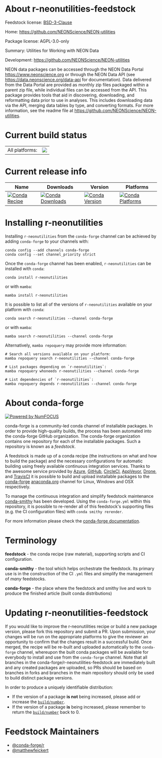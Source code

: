 About r-neonutilities-feedstock
===============================

Feedstock license: [BSD-3-Clause](https://github.com/conda-forge/r-neonutilities-feedstock/blob/main/LICENSE.txt)

Home: https://github.com/NEONScience/NEON-utilities

Package license: AGPL-3.0-only

Summary: Utilities for Working with NEON Data

Development: https://github.com/NEONScience/NEON-utilities

NEON data packages can be accessed through the NEON Data Portal <https://www.neonscience.org>
or through the NEON Data API (see <https://data.neonscience.org/data-api> for documentation).
Data delivered from the Data Portal are provided as monthly zip files packaged within
a parent zip file, while individual files can be accessed from the API. This package
provides tools that aid in discovering, downloading, and reformatting data prior
to use in analyses. This includes downloading data via the API, merging data tables
by type, and converting formats. For more information, see the readme file at <https://github.com/NEONScience/NEON-utilities>.


Current build status
====================


<table><tr><td>All platforms:</td>
    <td>
      <a href="https://dev.azure.com/conda-forge/feedstock-builds/_build/latest?definitionId=25791&branchName=main">
        <img src="https://dev.azure.com/conda-forge/feedstock-builds/_apis/build/status/r-neonutilities-feedstock?branchName=main">
      </a>
    </td>
  </tr>
</table>

Current release info
====================

| Name | Downloads | Version | Platforms |
| --- | --- | --- | --- |
| [![Conda Recipe](https://img.shields.io/badge/recipe-r--neonutilities-green.svg)](https://anaconda.org/conda-forge/r-neonutilities) | [![Conda Downloads](https://img.shields.io/conda/dn/conda-forge/r-neonutilities.svg)](https://anaconda.org/conda-forge/r-neonutilities) | [![Conda Version](https://img.shields.io/conda/vn/conda-forge/r-neonutilities.svg)](https://anaconda.org/conda-forge/r-neonutilities) | [![Conda Platforms](https://img.shields.io/conda/pn/conda-forge/r-neonutilities.svg)](https://anaconda.org/conda-forge/r-neonutilities) |

Installing r-neonutilities
==========================

Installing `r-neonutilities` from the `conda-forge` channel can be achieved by adding `conda-forge` to your channels with:

```
conda config --add channels conda-forge
conda config --set channel_priority strict
```

Once the `conda-forge` channel has been enabled, `r-neonutilities` can be installed with `conda`:

```
conda install r-neonutilities
```

or with `mamba`:

```
mamba install r-neonutilities
```

It is possible to list all of the versions of `r-neonutilities` available on your platform with `conda`:

```
conda search r-neonutilities --channel conda-forge
```

or with `mamba`:

```
mamba search r-neonutilities --channel conda-forge
```

Alternatively, `mamba repoquery` may provide more information:

```
# Search all versions available on your platform:
mamba repoquery search r-neonutilities --channel conda-forge

# List packages depending on `r-neonutilities`:
mamba repoquery whoneeds r-neonutilities --channel conda-forge

# List dependencies of `r-neonutilities`:
mamba repoquery depends r-neonutilities --channel conda-forge
```


About conda-forge
=================

[![Powered by
NumFOCUS](https://img.shields.io/badge/powered%20by-NumFOCUS-orange.svg?style=flat&colorA=E1523D&colorB=007D8A)](https://numfocus.org)

conda-forge is a community-led conda channel of installable packages.
In order to provide high-quality builds, the process has been automated into the
conda-forge GitHub organization. The conda-forge organization contains one repository
for each of the installable packages. Such a repository is known as a *feedstock*.

A feedstock is made up of a conda recipe (the instructions on what and how to build
the package) and the necessary configurations for automatic building using freely
available continuous integration services. Thanks to the awesome service provided by
[Azure](https://azure.microsoft.com/en-us/services/devops/), [GitHub](https://github.com/),
[CircleCI](https://circleci.com/), [AppVeyor](https://www.appveyor.com/),
[Drone](https://cloud.drone.io/welcome), and [TravisCI](https://travis-ci.com/)
it is possible to build and upload installable packages to the
[conda-forge](https://anaconda.org/conda-forge) [anaconda.org](https://anaconda.org/)
channel for Linux, Windows and OSX respectively.

To manage the continuous integration and simplify feedstock maintenance
[conda-smithy](https://github.com/conda-forge/conda-smithy) has been developed.
Using the ``conda-forge.yml`` within this repository, it is possible to re-render all of
this feedstock's supporting files (e.g. the CI configuration files) with ``conda smithy rerender``.

For more information please check the [conda-forge documentation](https://conda-forge.org/docs/).

Terminology
===========

**feedstock** - the conda recipe (raw material), supporting scripts and CI configuration.

**conda-smithy** - the tool which helps orchestrate the feedstock.
                   Its primary use is in the construction of the CI ``.yml`` files
                   and simplify the management of *many* feedstocks.

**conda-forge** - the place where the feedstock and smithy live and work to
                  produce the finished article (built conda distributions)


Updating r-neonutilities-feedstock
==================================

If you would like to improve the r-neonutilities recipe or build a new
package version, please fork this repository and submit a PR. Upon submission,
your changes will be run on the appropriate platforms to give the reviewer an
opportunity to confirm that the changes result in a successful build. Once
merged, the recipe will be re-built and uploaded automatically to the
`conda-forge` channel, whereupon the built conda packages will be available for
everybody to install and use from the `conda-forge` channel.
Note that all branches in the conda-forge/r-neonutilities-feedstock are
immediately built and any created packages are uploaded, so PRs should be based
on branches in forks and branches in the main repository should only be used to
build distinct package versions.

In order to produce a uniquely identifiable distribution:
 * If the version of a package **is not** being increased, please add or increase
   the [``build/number``](https://docs.conda.io/projects/conda-build/en/latest/resources/define-metadata.html#build-number-and-string).
 * If the version of a package **is** being increased, please remember to return
   the [``build/number``](https://docs.conda.io/projects/conda-build/en/latest/resources/define-metadata.html#build-number-and-string)
   back to 0.

Feedstock Maintainers
=====================

* [@conda-forge/r](https://github.com/orgs/conda-forge/teams/r/)
* [@matthewfeickert](https://github.com/matthewfeickert/)

